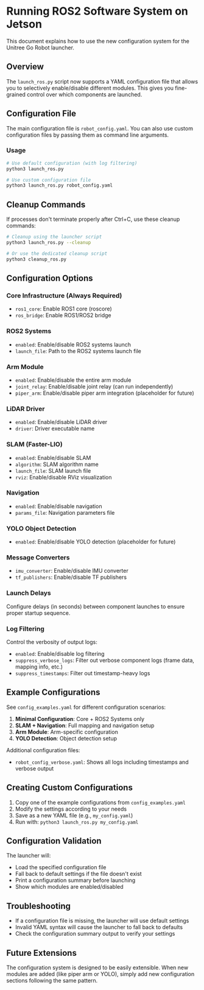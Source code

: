 # Running ROS2 Software System on Jetson

This document explains how to use the new configuration system for the Unitree Go Robot launcher.

## Overview

The `launch_ros.py` script now supports a YAML configuration file that allows you to selectively enable/disable different modules. This gives you fine-grained control over which components are launched.

## Configuration File

The main configuration file is `robot_config.yaml`. You can also use custom configuration files by passing them as command line arguments.

### Usage

```bash
# Use default configuration (with log filtering)
python3 launch_ros.py

# Use custom configuration file
python3 launch_ros.py robot_config.yaml
```

## Cleanup Commands

If processes don't terminate properly after Ctrl+C, use these cleanup commands:

```bash
# Cleanup using the launcher script
python3 launch_ros.py --cleanup

# Or use the dedicated cleanup script
python3 cleanup_ros.py
```

## Configuration Options

### Core Infrastructure (Always Required)
- `ros1_core`: Enable ROS1 core (roscore)
- `ros_bridge`: Enable ROS1/ROS2 bridge

### ROS2 Systems
- `enabled`: Enable/disable ROS2 systems launch
- `launch_file`: Path to the ROS2 systems launch file

### Arm Module
- `enabled`: Enable/disable the entire arm module
- `joint_relay`: Enable/disable joint relay (can run independently)
- `piper_arm`: Enable/disable piper arm integration (placeholder for future)

### LiDAR Driver
- `enabled`: Enable/disable LiDAR driver
- `driver`: Driver executable name

### SLAM (Faster-LIO)
- `enabled`: Enable/disable SLAM
- `algorithm`: SLAM algorithm name
- `launch_file`: SLAM launch file
- `rviz`: Enable/disable RViz visualization

### Navigation
- `enabled`: Enable/disable navigation
- `params_file`: Navigation parameters file

### YOLO Object Detection
- `enabled`: Enable/disable YOLO detection (placeholder for future)

### Message Converters
- `imu_converter`: Enable/disable IMU converter
- `tf_publishers`: Enable/disable TF publishers

### Launch Delays
Configure delays (in seconds) between component launches to ensure proper startup sequence.

### Log Filtering
Control the verbosity of output logs:
- `enabled`: Enable/disable log filtering
- `suppress_verbose_logs`: Filter out verbose component logs (frame data, mapping info, etc.)
- `suppress_timestamps`: Filter out timestamp-heavy logs

## Example Configurations

See `config_examples.yaml` for different configuration scenarios:

1. **Minimal Configuration**: Core + ROS2 Systems only
2. **SLAM + Navigation**: Full mapping and navigation setup
3. **Arm Module**: Arm-specific configuration
4. **YOLO Detection**: Object detection setup

Additional configuration files:
- `robot_config_verbose.yaml`: Shows all logs including timestamps and verbose output

## Creating Custom Configurations

1. Copy one of the example configurations from `config_examples.yaml`
2. Modify the settings according to your needs
3. Save as a new YAML file (e.g., `my_config.yaml`)
4. Run with: `python3 launch_ros.py my_config.yaml`

## Configuration Validation

The launcher will:
- Load the specified configuration file
- Fall back to default settings if the file doesn't exist
- Print a configuration summary before launching
- Show which modules are enabled/disabled

## Troubleshooting

- If a configuration file is missing, the launcher will use default settings
- Invalid YAML syntax will cause the launcher to fall back to defaults
- Check the configuration summary output to verify your settings

## Future Extensions

The configuration system is designed to be easily extensible. When new modules are added (like piper arm or YOLO), simply add new configuration sections following the same pattern.
